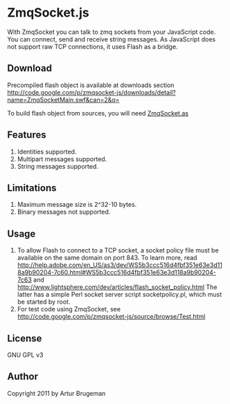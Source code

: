 # ZmqSocket.js

With ZmqSocket you can talk to zmq sockets from your JavaScript code. You can connect, send and receive string messages. As JavaScript does not support raw TCP connections, it uses Flash as a bridge. 

 
## Download

Precompiled flash object is available at downloads section
 http://code.google.com/p/zmqsocket-js/downloads/detail?name=ZmqSocketMain.swf&can=2&q=

To build flash object from sources, you will need [ZmqSocket.as](ZmqSocket.as)

## Features

1. Identities supported.
2. Multipart messages supported.
3. String messages supported.


## Limitations
1. Maximum message size is 2^32-10 bytes.
2. Binary messages not supported.
 

## Usage

1. To allow Flash to connect to a TCP socket, a socket
   policy file must be available on the same domain
   on port 843. To learn more, read 
   http://help.adobe.com/en_US/as3/dev/WS5b3ccc516d4fbf351e63e3d118a9b90204-7c60.html#WS5b3ccc516d4fbf351e63e3d118a9b90204-7c63 
   and http://www.lightsphere.com/dev/articles/flash_socket_policy.html
   The latter has a simple Perl socket server script
   socketpolicy.pl, which must be started by root.
2. For test code using ZmqSocket, see 
   http://code.google.com/p/zmqsocket-js/source/browse/Test.html



## License

GNU GPL v3

## Author

Copyright 2011 by Artur Brugeman
